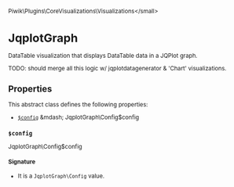 <small>Piwik\Plugins\CoreVisualizations\Visualizations\</small>

JqplotGraph
===========

DataTable visualization that displays DataTable data in a JQPlot graph.

TODO: should merge all this logic w/ jqplotdatagenerator & 'Chart' visualizations.

Properties
----------

This abstract class defines the following properties:

- [`$config`](#$config) &mdash; JqplotGraph\Config$config

<a name="$config" id="$config"></a>
<a name="config" id="config"></a>
### `$config`

JqplotGraph\Config$config

#### Signature

- It is a `JqplotGraph\Config` value.
